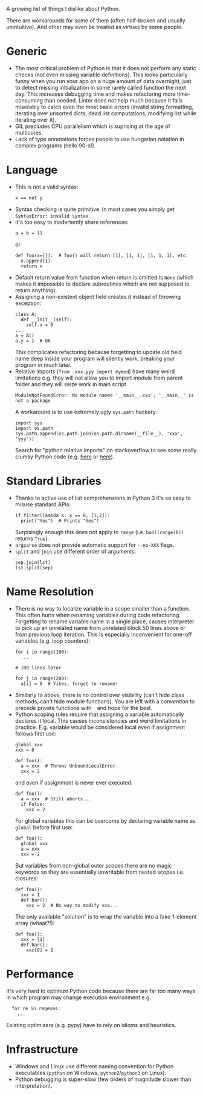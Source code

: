 A growing list of things I dislike about Python.

There are workarounds for some of them (often half-broken and usually unintuitive).
And other may even be treated as virtues by some people.

# Generic

* The most critical problem of Python is that it does not perform any static checks
  (not even missing variable definitions).
  This looks particularly funny when you run your app
  on a huge amount of data overnight, just to detect missing initialization in some
  rarely called function the next day.
  This increases debugging time and makes refactoring more time-consuming
  than needed. Linter does not help much because it fails miserably
  to catch even the most basic errors (invalid string formatting,
  iterating over unsorted dicts, dead list computations, modifying list while iterating
  over it).
* GIL precludes CPU parallelism which is suprising at the age of multicores.
* Lack of type annotations forces people to use hungarian notation
  in complex programs (hello 90-s!).

# Language

* This is not a valid syntax:
  ```
  x == not y
  ```
* Syntax checking is quite primitive. In most cases you simply get `SyntaxError: invalid syntax`.
* It's too easy to inadertently share references:
  ```
  a = b = []
  ```
  or
  ```
  def foo(x=[]):  # foo() will return [1], [1, 1], [1, 1, 1], etc.
    x.append(1)
    return x
  ```
* Default return value from function when return is omitted is `None`
  (which makes it impossible to declare subroutines which are not supposed
  to return anything).
* Assigning a non-existent object field creates it instead of throwing exception:
  ```
  class A:
    def __init__(self):
      self.x = 0
  ...
  a = A()
  a.y = 1  # OK
  ```
  This complicates refactoring because forgetting to update old field name
  deep inside your program will silently work, breaking your program in
  much later.
* Relative imports (`from .xxx.yyy import mymod`) have many weird limitations
  e.g. they will not allow you to import module from parent folder and
  they will seize work in main script
  ```
  ModuleNotFoundError: No module named '__main__.xxx'; '__main__' is not a package
  ```
  A workaround is to use extremely ugly `sys.path` hackery:
  ```
  import sys
  import os.path
  sys.path.append(os.path.join(os.path.dirname(__file__), 'xxx', 'yyy'))
  ```
  Search for "python relative imports" on stackoverflow to see some really clumsy Python code
  (e.g. [here](https://stackoverflow.com/questions/279237/import-a-module-from-a-relative-path)
  or [here](https://stackoverflow.com/questions/1918539/can-anyone-explain-pythons-relative-imports)).

# Standard Libraries

* Thanks to active use of list comprehensions in Python 3 it's so easy
  to misuse standard APIs:
  ```
  if filter(lambda x: x == 0, [1,2]):
    print("Yes")  # Prints "Yes"!
  ```
  Surpisingly enough this does not apply to `range` (i.e. `bool(range(0))` returns `True`).
* `argparse` does not provide automatic support for `--no-XXX` flags.
* `split` and `join` use different order of arguments:
  ```
  sep.join(lst)
  lst.split(sep)
  ```

# Name Resolution

* There is no way to localize variable in a scope smaller than a function.
  This often hurts when renaming variables during code refactoring.
  Forgetting to rename variable name in a single place, causes interpreter
  to pick up an unrelated name from unrelated block 50 lines above or
  from previous loop iteration.
  This is especially inconvenient for one-off variables (e.g. loop counters):
  ```
  for i in range(100):
    ...
  
  # 100 lines later
  
  for j in range(200):
    a[i] = 0  # Yikes, forgot to rename!
  ```
* Similarly to above, there is no control over visibility (can't hide class methods,
  can't hide module functions). You are left with a _convention_ to precede
  private functions with `_` and hope for the best.
* Python scoping rules require that assigning a variable automatically declares it local.
  This causes inconsistencies and weird limitations in practice. E.g. variable would
  be considered local even if assignment follows first use:
  ```
  global xxx
  xxx = 0

  def foo():
    a = xxx  # Throws UnboundLocalError
    xxx = 2
  ```
  and even if assignment is never ever executed:
  ```
  def foo():
    a = xxx  # Still aborts...
    if False:
      xxx = 2
  ```
  For global variables this can be overcome by declaring variable name as `global`
  before first use:
  ```
  def foo():
    global xxx
    a = xxx
    xxx = 2
  ```
  But variables from non-global outer scopes there are no magic keywords so they
  are essentially unwritable from nested scopes i.e. closures:
  ```
  def foo():
    xxx = 1
    def bar():
      xxx = 2  # No way to modify xxx...
  ```
  The only available "solution" is to wrap the variable into a fake 1-element array
  (whaat?!):
  ```
  def foo():
    xxx = [1]
    def bar():
      xxx[0] = 2
  ```

# Performance

It's very hard to optimize Python code because there are far too many ways
in which program may change execution environment e.g.
```
  for re in regexes:
    ...
```
Existing optimizers (e.g. pypy) have to rely on idioms and heuristics.

# Infrastructure

* Windows and Linux use different naming convention for Python executables
  (`python` on Windows, `python2`/`python3` on Linux).
* Python debugging is super-slow (few orders of magnitude slower than
  interpretation).
